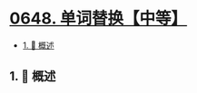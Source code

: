 # [0648. 单词替换【中等】](https://github.com/tnotesjs/TNotes.leetcode/tree/main/notes/0648.%20%E5%8D%95%E8%AF%8D%E6%9B%BF%E6%8D%A2%E3%80%90%E4%B8%AD%E7%AD%89%E3%80%91)

<!-- region:toc -->

- [1. 📝 概述](#1--概述)

<!-- endregion:toc -->

## 1. 📝 概述
